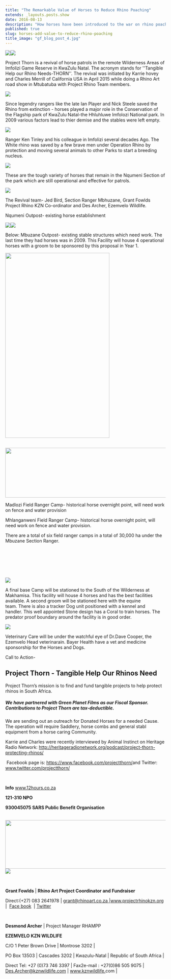 ```yaml
---
title: "The Remarkable Value of Horses to Reduce Rhino Poaching"
extends: _layouts.posts.show
date: 2016-08-13
description: "How horses have been introduced to the war on rhino poaching and their amazing benefits"
published: true
slug: horses-add-value-to-reduce-rhino-poaching
title_image: "gf_blog_post_4.jpg"
---
```


<p><img src="/assets/media/100/conversions/web.jpg" /><img src="/assets/media/99/conversions/web.jpg" /></p>
<p>Project Thorn is a revival of horse patrols in the remote Wilderness Areas of Imfolizi Game Reserve in KwaZulu Natal. The acronym stands for ''Tangible Help our Rhino Needs-THORN''. The revival was initiated by Karrie hovey and Charles Merrill of California USA in April 2015 while doing a Rhino Art road show in Mtubatuba with Project Rhino Team members.</p>
<p><img src="/assets/media/95/conversions/web.jpg" /></p>
<p>Since legendry rangers like the late Ian Player and Nick Steele saved the Rhino from extinction - horses played a major role in the Conservation of the Flagship park of KwaZulu Natal-the Hhluhluwe Imfolozi&nbsp;National park. In 2009 various factors lead to thier demise and the stables were left empty.</p>
<p><img src="/assets/media/98/conversions/web.jpg" /></p>
<p>Ranger Ken Tinley and his colleague in Imfolizi several decades Ago. The White rhino was saved by a few brave men under Operation Rhino by protection and moving several animals to other Parks to start a breeding nucleus.</p>
<p><img src="/assets/media/82/conversions/web.jpg" /></p>
<p>These are the tough variety of horses that remain in the Nqumeni Section of the park which are still operational and effective for patrols.</p>
<p><img src="/assets/media/83/conversions/web.jpg" /></p>
<p>The Revival team- Jed Bird, Section Ranger Mbhuzane, Grant Fowlds Project Rhino KZN Co-ordinator and Des Archer, Ezemvelo Wildlife.</p>
<p>Nqumeni Outpost- existing horse establishment</p>
<p><img src="/assets/media/85/conversions/web.jpg" /><img src="/assets/media/84/conversions/web.jpg" /></p>
<p>Below: Mbuzane Outpost- existing stable structures which need work. The last time they had horses was in 2009. This Facility will house 4 operational horses with a groom to be sponsored by this proposal in Year 1.</p>
<p><img src="/assets/media/87/conversions/web.jpg" width="327" height="580" /></p>
<p>&nbsp;<img src="/assets/media/97/conversions/web.jpg" width="597" height="156" /></p>
<p>Madlozi Field Ranger Camp- historical horse overnight point, will need work on fence and water provision</p>
<p>Mhlanganweni Field Ranger Camp- historical horse overnight point, will need work on fence and water provision.</p>
<p>There are a total of six field ranger camps in a total of 30,000 ha under the Mbuzane Section Ranger.</p>
<p>&nbsp;</p>
<p>&nbsp;</p>
<p>&nbsp;</p>
<p><img src="/assets/media/89/conversions/web.jpg" /></p>
<p>A final base Camp will be&nbsp;stationed to the South of the Wilderness at Makhamisa. This facility will house 4 horses and has the best facilities available. A second groom will be stationed here with the equine team.&nbsp;There is also a&nbsp;tracker Dog unit&nbsp;positioned with a kennel and handler.&nbsp;This well appointed Stone design has a Coral to train horses. The predator proof boundary around the facility is in good order.</p>
<p><img src="/assets/media/90/conversions/web.jpg" /></p>
<p>Veterinary Care will be under the watchful eye of Dr.Dave Cooper, the Ezemvelo Head veterinarain. Bayer Health have a&nbsp;vet and medicine sponsorship for the Horses and Dogs.</p>
<p>Call to Action-</p>
<h2>Project Thorn - Tangible Help Our Rhinos Need</h2>
<p>Project Thorn&rsquo;s mission is to find and fund tangible projects to help protect rhinos in South Africa.</p>
<h5>We have partnered with Green Planet Films as our Fiscal Sponsor. Contributions to Project Thorn are tax-deductible.</h5>
<p>We are sending out an outreach for Donated Horses for a needed Cause. The operation will require Saddlery, horse combs and general stabl equipment from a horse caring Community.</p>
<p>Karrie and Charles were recently interviewed by Animal Instinct on Heritage Radio Network: <a href="http://heritageradionetwork.org/podcast/project-thorn-protecting-rhinos/">http://heritageradionetwork.org/podcast/project-thorn-protecting-rhinos/</a></p>
<p>&nbsp;Facebook page is: <a href="https://www.facebook.com/projectthorn/">https://www.facebook.com/projectthorn/</a>and Twitter: <a href="http://www.twitter.com/projectthorn/">www.twitter.com/projectthorn/</a>&nbsp;</p>
<p>&nbsp;</p>
<p><strong>Info</strong>&nbsp;<a href="http://www.12hours.co.za/">www.12hours.co.za</a></p>
<p><strong>121-310 NPO</strong></p>
<p><strong>930045075 SARS Public Benefit Organisation</strong></p>
<p>&nbsp;<img src="/assets/media/88/conversions/web.jpg" width="637" height="152" /><img src="/assets/media/94/conversions/web.jpg" /></p>
<p>&nbsp;</p>
<p><strong>Grant Fowlds </strong>| <strong>Rhino Art Project Coordinator and Fundraiser</strong></p>
<p>Direct:(+27) 083 2641978&nbsp;| <u><a href="mailto:grant@rhinoart.co.za">grant@rhinoart.co.za</a> </u>|<a href="www.projectrhinokzn.org">www.projectrhinokzn.org</a> |&nbsp; <a href="http://www.facebook.com/ProjectRhinoKZN">Face book</a>&nbsp; | <a href="http://www.twitter.com/ProjectRhinoKZN">Twitter</a></p>
<p>&nbsp;</p>
<p><strong>Desmond Archer</strong>&nbsp;|&nbsp;Project Manager RHAMPP</p>
<p><strong>EZEMVELO KZN WILDLIFE </strong></p>
<p>C/O 1 Peter Brown Drive&nbsp;|&nbsp;Montrose&nbsp;3202&nbsp;|</p>
<p>PO Box 13503&nbsp;|&nbsp;Cascades 3202 | Kwazulu-Natal | Republic of South Africa |</p>
<p>Direct Tel: +27 (0)73&nbsp;746 3397&nbsp;|&nbsp;Fax2e-mail : +27(0)86&nbsp;505 9075 | <u><a href="mailto:Des.Archer@kznwildlife.com">Des.Archer@kznwildlife.com</a></u> | <a href="http://www.kznwildlife./">www.kznwildlife.</a>com |</p>
<p>&nbsp;</p>
<p>&nbsp;</p>
<p>&nbsp;</p>
